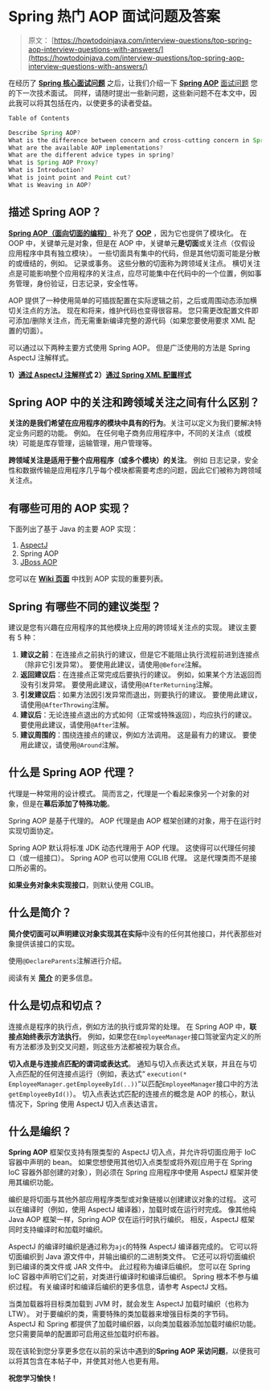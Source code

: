 # Spring 热门 AOP 面试问题及答案

> 原文： [https://howtodoinjava.com/interview-questions/top-spring-aop-interview-questions-with-answers/](https://howtodoinjava.com/interview-questions/top-spring-aop-interview-questions-with-answers/)

在经历了 [**Spring 核心面试问题**](//howtodoinjava.com/spring/spring-core/top-spring-core-interview-questions-with-answers/) 之后，让我们介绍一下 [**Spring AOP**](//howtodoinjava.com/category/frameworks/java-spring-tutorials/spring-aop/) [面试问题](//howtodoinjava.com/java-interview-questions/) 您的下一次技术面试。 同样，请随时提出一些新问题，这些新问题不在本文中，因此我可以将其包括在内，以使更多的读者受益。

```java
Table of Contents

Describe Spring AOP?
What is the difference between concern and cross-cutting concern in Spring AOP?
What are the available AOP implementations?
What are the different advice types in spring?
What is Spring AOP Proxy?
What is Introduction?
What is joint point and Point cut?
What is Weaving in AOP?
```

## 描述 Spring AOP？

[**Spring AOP（面向切面​​的编程）**](https://docs.spring.io/spring/docs/current/spring-framework-reference/html/aop.html) 补充了 [**OOP**](//howtodoinjava.com/category/object-oriented/) ，因为它也提供了模块化。 在 OOP 中，关键单元是对象，但是在 AOP 中，关键单元**是切面**或关注点（仅假设应用程序中具有独立模块）。 一些切面具有集中的代码，但是其他切面可能是分散的或缠结的，例如。 记录或事务。 这些分散的切面称为跨领域关注点。 横切关注点是可能影响整个应用程序的关注点，应尽可能集中在代码中的一个位置，例如事务管理，身份验证，日志记录，安全性等。

AOP 提供了一种使用简单的可插拔配置在实际逻辑之前，之后或周围动态添加横切关注点的方法。 现在和将来，维护代码也变得很容易。 您只需更改配置文件即可添加/删除关注点，而无需重新编译完整的源代码（如果您要使用要求 XML 配置的切面）。

可以通过以下两种主要方式使用 Spring AOP。 但是广泛使用的方法是 Spring AspectJ 注解样式。

**1）[通过 AspectJ 注解样式](//howtodoinjava.com/spring/spring-aop/spring-aop-aspectj-example-tutorial-using-annotation-config/)
2）[通过 Spring XML 配置样式](//howtodoinjava.com/spring/spring-aop/spring-aop-aspectj-xml-configuration-example/)**

## Spring AOP 中的关注和跨领域关注之间有什么区别？

**关注的是我们希望在应用程序的模块中具有的行为**。关注可以定义为我们要解决特定业务问题的功能。 例如。 在任何电子商务应用程序中，不同的关注点（或模块）可能是库存管理，运输管理，用户管理等。

**跨领域关注是适用于整个应用程序（或多个模块）的关注**。 例如 日志记录，安全性和数据传输是应用程序几乎每个模块都需要考虑的问题，因此它们被称为跨领域关注点。

## 有哪些可用的 AOP 实现？

下面列出了基于 Java 的主要 AOP 实现：

1.  [AspectJ](https://eclipse.org/aspectj/)
2.  Spring AOP
3.  [JBoss AOP](http://jbossaop.jboss.org/)

您可以在 [**Wiki 页面**](https://en.wikipedia.org/wiki/Aspect-oriented_programming#Implementations) 中找到 AOP 实现的重要列表。

## Spring 有哪些不同的建议类型？

建议是您有兴趣在应用程序的其他模块上应用的跨领域关注点的实现。 建议主要有 5 种：

1.  **建议之前**：在连接点之前执行的建议，但是它不能阻止执行流程前进到连接点（除非它引发异常）。 要使用此建议，请使用`@Before`注解。
2.  **返回建议后**：在连接点正常完成后要执行的建议。 例如，如果某个方法返回而没有引发异常。 要使用此建议，请使用`@AfterReturning`注解。
3.  **引发建议后**：如果方法因引发异常而退出，则要执行的建议。 要使用此建议，请使用`@AfterThrowing`注解。
4.  **建议后**：无论连接点退出的方式如何（正常或特殊返回），均应执行的建议。 要使用此建议，请使用`@After`注解。
5.  **建议周围的**：围绕连接点的建议，例如方法调用。 这是最有力的建议。 要使用此建议，请使用`@Around`注解。

## 什么是 Spring AOP 代理？

代理是一种常用的设计模式。 简而言之，代理是一个看起来像另一个对象的对象，但是在**幕后添加了特殊功能**。

Spring AOP 是基于代理的。 AOP 代理是由 AOP 框架创建的对象，用于在运行时实现切面协定。

Spring AOP 默认将标准 JDK 动态代理用于 AOP 代理。 这使得可以代理任何接口（或一组接口）。 Spring AOP 也可以使用 CGLIB 代理。 这是代理类而不是接口所必需的。

**如果业务对象未实现接口**，则默认使用 CGLIB。

## 什么是简介？

**简介使切面可以声明建议对象实现其在实际**中没有的任何其他接口，并代表那些对象提供该接口的实现。

使用`@DeclareParents`注解进行介绍。

阅读有关 [**简介**](https://docs.spring.io/spring/docs/current/spring-framework-reference/html/aop.html#aop-introductions) 的更多信息。

## 什么是切点和切点？

连接点是程序的执行点，例如方法的执行或异常的处理。 在 Spring AOP 中，**联接点始终表示方法执行**。 例如，如果您在`EmployeeManager`接口驾驶室内定义的所有方法都涉及到交叉问题，则这些方法都被视为联合点。

**切入点是与连接点匹配的谓词或表达式**。 通知与切入点表达式关联，并且在与切入点匹配的任何连接点运行（例如，表达式“ `execution(* EmployeeManager.getEmployeeById(..))`”以匹配`EmployeeManager`接口中的方法`getEmployeeById()`）。 切入点表达式匹配的连接点的概念是 AOP 的核心，默认情况下，Spring 使用 AspectJ 切入点表达语言。

## 什么是编织？

**Spring AOP** 框架仅支持有限类型的 AspectJ 切入点，并允许将切面应用于 IoC 容器中声明的 bean。 如果您想使用其他切入点类型或将外观[应用于在 Spring IoC 容器外部创建的对象），则必须在 Spring 应用程序中使用 AspectJ 框架并使用其编织功能。

编织是将切面与其他外部应用程序类型或对象链接以创建建议对象的过程。 这可以在编译时（例如，使用 AspectJ 编译器），加载时或在运行时完成。 像其他纯 Java AOP 框架一样，Spring AOP 仅在运行时执行编织。 相反，AspectJ 框架同时支持编译时和加载时编织。

AspectJ 的编译时编织是通过称为`ajc`的特殊 AspectJ 编译器完成的。 它可以将切面编织到 Java 源文件中，并输出编织的二进制类文件。 它还可以将切面编织到已编译的类文件或 JAR 文件中。 此过程称为编译后编织。 您可以在 Spring IoC 容器中声明它们之前，对类进行编译时和编译后编织。 Spring 根本不参与编织过程。 有关编译时和编译后编织的更多信息，请参考 AspectJ 文档。

当类加载器将目标类加载到 JVM 时，就会发生 AspectJ 加载时编织（也称为 LTW）。 对于要编织的类，需要特殊的类加载器来增强目标类的字节码。 AspectJ 和 Spring 都提供了加载时编织器，以向类加载器添加加载时编织功能。 您只需要简单的配置即可启用这些加载时织布器。

现在该轮到您分享更多您在以前的采访中遇到的**Spring AOP 采访问题**，以便我可以将其包含在本帖子中，并使其对他人也更有用。

**祝您学习愉快！**